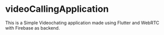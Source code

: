 # videoCallingApplication
This is a Simple Videochating application made using Flutter and WebRTC with Firebase as backend.

